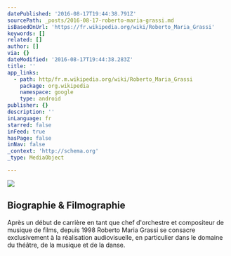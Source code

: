 ```yaml
---
datePublished: '2016-08-17T19:44:38.791Z'
sourcePath: _posts/2016-08-17-roberto-maria-grassi.md
isBasedOnUrl: 'https://fr.wikipedia.org/wiki/Roberto_Maria_Grassi'
keywords: []
related: []
author: []
via: {}
dateModified: '2016-08-17T19:44:38.283Z'
title: ''
app_links:
  - path: http/fr.m.wikipedia.org/wiki/Roberto_Maria_Grassi
    package: org.wikipedia
    namespace: google
    type: android
publisher: {}
description: ''
inLanguage: fr
starred: false
inFeed: true
hasPage: false
inNav: false
_context: 'http://schema.org'
_type: MediaObject

---
```

![](https://the-grid-user-content.s3-us-west-2.amazonaws.com/4954ec5f-b17b-4eab-a911-303767e38917.jpg)

<article style=""><h1>Biographie &amp; Filmographie</h1><p>Après un début de carrière en tant que chef d'orchestre et compositeur de musique de films, depuis 1998 Roberto Maria Grassi se consacre exclusivement à la réalisation audiovisuelle, en particulier dans le domaine du théâtre, de la musique et de la danse.</p></article>